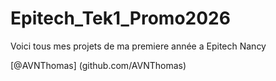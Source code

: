 # Epitech_Tek1_Promo2026

Voici tous mes projets de ma premiere année a Epitech Nancy

[@AVNThomas] (github.com/AVNThomas)
